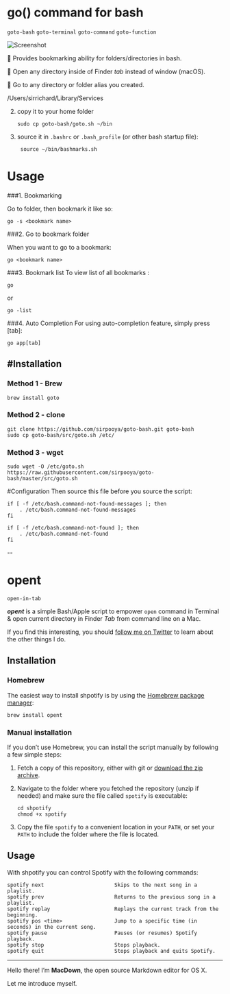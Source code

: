 # go() command for bash
`goto-bash`
`goto-terminal`
`goto-command`
`goto-function`

![Screenshot](goto_bash.png)

🍺 Provides bookmarking ability for folders/directories in bash.

🍺 Open any directory inside of Finder _tab_ instead of window (macOS).

🍺 Go to any directory or folder alias you created.



/Users/sirrichard/Library/Services

2. 	copy it to your home folder

		sudo cp goto-bash/goto.sh ~/bin

3. source it in `.bashrc` or `.bash_profile` (or other bash startup file):

		source ~/bin/bashmarks.sh
		
# Usage		

###1. Bookmarking

Go to folder, then bookmark it like so:

	go -s <bookmark name>

###2. Go to bookmark folder

When you want to go to a bookmark:

	go <bookmark name>

###3. Bookmark list
To view list of all bookmarks :
 
	go
or

	go -list

###4. Auto Completion
For using auto-completion feature, simply press [tab]:

	go app[tab]







#Installation
-
### Method 1 - Brew

	brew install goto

### Method 2 - clone
	git clone https://github.com/sirpooya/goto-bash.git goto-bash
	sudo cp goto-bash/src/goto.sh /etc/

### Method 3 - wget
	sudo wget -O /etc/goto.sh https://raw.githubusercontent.com/sirpooya/goto-bash/master/src/goto.sh


#Configuration
Then source this file before you source the script:

	if [ -f /etc/bash.command-not-found-messages ]; then
	    . /etc/bash.command-not-found-messages
	fi
	
	if [ -f /etc/bash.command-not-found ]; then
	    . /etc/bash.command-not-found
	fi


--
# opent
`open-in-tab`

***opent*** is a simple Bash/Apple script to empower `open` command in Terminal & open current directory in Finder _Tab_ from command line on a Mac.

If you find this interesting, you should [follow me on
Twitter](https://twitter.com/copingbear) to learn about the other
things I do.

## Installation

### Homebrew

The easiest way to install shpotify is by using the [Homebrew package
manager](http://brew.sh):

`
brew install opent
`

### Manual installation

If you don’t use Homebrew, you can install the script manually by
following a few simple steps:

1. Fetch a copy of this repository, either with git or [download the
   zip archive](https://github.com/hnarayanan/shpotify/archive/master.zip).

2. Navigate to the folder where you fetched the repository (unzip if
   needed) and make sure the file called `spotify` is executable:
   ````
   cd shpotify
   chmod +x spotify
   ````

3. Copy the file `spotify` to a convenient location in your `PATH`, or
   set your `PATH` to include the folder where the file is located.


## Usage

With shpotify you can control Spotify with the following commands:
		
	spotify next                       Skips to the next song in a playlist.
	spotify prev                       Returns to the previous song in a playlist.
	spotify replay                     Replays the current track from the beginning.
	spotify pos <time>                 Jump to a specific time (in seconds) in the current song.
	spotify pause                      Pauses (or resumes) Spotify playback.
	spotify stop                       Stops playback.
	spotify quit                       Stops playback and quits Spotify.


---
Hello there! I’m **MacDown**, the open source Markdown editor for OS X.

Let me introduce myself.

